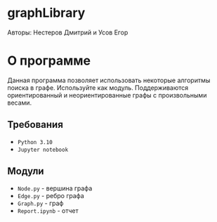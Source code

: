 # graphLibrary
Авторы: Нестеров Дмитрий и Усов Егор
# О программе
Данная программа позволяет использовать некоторые алгоритмы поиска в графе. Используйте как модуль. Поддерживаются ориентированный и неориентированные графы с произвольными весами.
## Требования
* `Python 3.10`
* `Jupyter notebook`
## Модули
* `Node.py` - вершина графа
* `Edge.py` - ребро графа
* `Graph.py` - граф
* `Report.ipynb` - отчет
